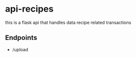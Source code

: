 # api-recipes
this is a flask api that handles data recipe related transactions

## Endpoints
+ /upload